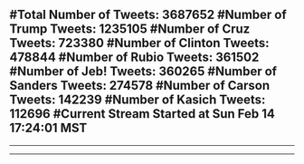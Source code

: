 #Total Number of Tweets: 3687652 
#Number of Trump Tweets: 1235105
#Number of Cruz Tweets: 723380
#Number of Clinton Tweets: 478844
#Number of Rubio Tweets: 361502
#Number of Jeb! Tweets: 360265
#Number of Sanders Tweets: 274578
#Number of Carson Tweets: 142239
#Number of Kasich Tweets: 112696
#Current Stream Started at Sun Feb 14 17:24:01 MST
---
---
---
